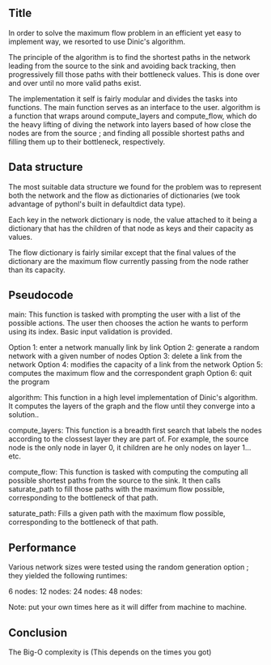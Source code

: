 
Title
-----

In order to solve the maximum flow problem in an efficient yet easy to implement way, we resorted to use Dinic's algorithm.

The principle of the algorithm is to find the shortest paths in the network leading from the source to the sink and avoiding back tracking, then progressively fill those paths with their bottleneck values. This is done over and over until no more valid paths exist.

The implementation it self is fairly modular and divides the tasks into functions. The main function serves as an interface to the user. algorithm is a function that wraps around compute_layers and compute_flow, which do the heavy lifting of diving the network into layers based of how close the nodes are from the source ; and finding all possible shortest paths and filling them up to their bottleneck, respectively.

Data structure
--------------

The most suitable data structure we found for the problem was to represent both the network and the flow as dictionaries of dictionaries (we took advantage of pythonl's built in defaultdict data type).

Each key in the network dictionary is node, the value attached to it being a dictionary that has the children of that node as keys and their capacity as values.

The flow dictionary is fairly similar except that the final values of the dictionary are the maximum flow currently passing from the node rather than its capacity.

Pseudocode
----------

main:
This function is tasked with prompting the user with a list of the possible actions. The user then chooses the action he wants to perform using its index. Basic input validation is provided.

Option 1: enter a network manually link by link
Option 2: generate a random network with a given number of nodes
Option 3: delete a link from the network
Option 4: modifies the capacity of a link from the network 
Option 5: computes the maximum flow and the correspondent graph
Option 6: quit the program

algorithm:
This function in a high level implementation of Dinic's algorithm. It computes the layers of the graph and the flow until they converge into a solution..

compute_layers:
This function is a breadth first search that labels the nodes according to the clossest layer they are part of. For example, the source node is the only node in layer 0, it children are he only nodes on layer 1... etc.

compute_flow:
This function is tasked with computing the computing all possible shortest paths from the source to the sink. It then calls saturate_path to fill those paths with the maximum flow possible, corresponding to the bottleneck of that path.

saturate_path:
Fills a given path with the maximum flow possible, corresponding to the bottleneck of that path.


Performance
-----------

Various network sizes were tested using the random generation option ; they yielded the following runtimes:

6 nodes:
12 nodes:
24 nodes:
48 nodes:

Note: put your own times here as it will differ from machine to machine.

Conclusion
----------

The Big-O complexity is (This depends on the times you got)
